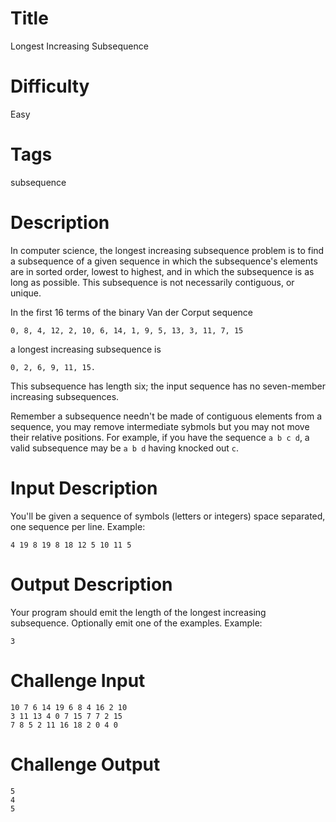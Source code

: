 # Title

Longest Increasing Subsequence

# Difficulty

Easy

# Tags

subsequence

# Description

In computer science, the longest increasing subsequence problem is to find a subsequence of a given sequence in which the subsequence's elements are in sorted order, lowest to highest, and in which the subsequence is as long as possible. This subsequence is not necessarily contiguous, or unique. 

In the first 16 terms of the binary Van der Corput sequence

    0, 8, 4, 12, 2, 10, 6, 14, 1, 9, 5, 13, 3, 11, 7, 15

a longest increasing subsequence is

    0, 2, 6, 9, 11, 15.

This subsequence has length six; the input sequence has no seven-member increasing subsequences. 

Remember a subsequence needn't be made of contiguous elements from a sequence, you may remove intermediate sybmols but you may not move their relative positions. For example, if you have the sequence `a b c d`, a valid subsequence may be `a b d` having knocked out `c`. 

# Input Description

You'll be given a sequence of symbols (letters or integers) space separated, one sequence per line. Example:

	4 19 8 19 8 18 12 5 10 11 5

# Output Description

Your program should emit the length of the longest increasing subsequence. Optionally emit one of the examples. Example:

	3

# Challenge Input

	10 7 6 14 19 6 8 4 16 2 10
	3 11 13 4 0 7 15 7 7 2 15
	7 8 5 2 11 16 18 2 0 4 0

# Challenge Output

	5
	4
	5
